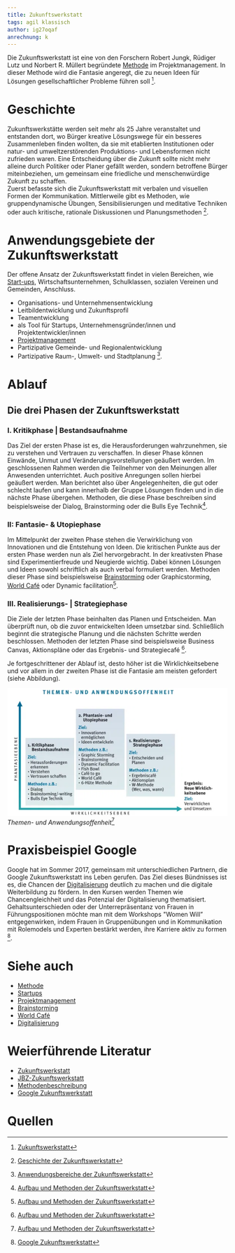 ```yaml
---
title: Zukunftswerkstatt
tags: agil klassisch
author: ig27oqaf
anrechnung: k 
---
```



Die Zukunftswerkstatt ist eine von den Forschern Robert Jungk, Rüdiger Lutz und Norbert R. Müllert begründete [Methode](https://github.com/ManagingProjectsSuccessfully/ManagingProjectsSuccessfully.github.io/blob/main/kb/Methoden.md) im Projektmanagement. In dieser Methode wird die Fantasie angeregt, die zu neuen Ideen für Lösungen gesellschaftlicher Probleme führen soll [^1].



# Geschichte

Zukunftswerkstätte werden seit mehr als 25 Jahre veranstaltet und entstanden dort, wo Bürger kreative Lösungswege für ein besseres Zusammenleben finden wollten, da sie mit etablierten Institutionen oder natur- und umweltzerstörenden Produktions- und Lebensformen nicht zufrieden waren. 
Eine Entscheidung über die Zukunft sollte nicht mehr alleine durch Politiker oder Planer gefällt werden, sondern betroffene Bürger miteinbeziehen, um gemeinsam eine friedliche und menschenwürdige Zukunft zu schaffen.  
Zuerst befasste sich die Zukunftswerkstatt mit verbalen und visuellen Formen der Kommunikation. Mittlerweile gibt es Methoden, wie gruppendynamische Übungen, Sensibilisierungen und meditative Techniken oder auch kritische, rationale Diskussionen und Planungsmethoden [^2].


# Anwendungsgebiete der Zukunftswerkstatt

Der offene Ansatz der Zukunftswerkstatt findet in vielen Bereichen, wie [Start-ups](https://github.com/ManagingProjectsSuccessfully/ManagingProjectsSuccessfully.github.io/blob/main/kb/Projektmanagement_in_Startups.md), Wirtschaftsunternehmen, Schulklassen, sozialen Vereinen und Gemeinden, Anschluss.  

* Organisations- und Unternehmensentwicklung
* Leitbildentwicklung und Zukunftsprofil
* Teamentwicklung 
* als Tool für Startups, Unternehmensgründer/innen und Projektentwickler/innen
* [Projektmanagement](https://github.com/ManagingProjectsSuccessfully/ManagingProjectsSuccessfully.github.io/blob/main/kb/Projektmanagement.md)
* Partizipative Gemeinde- und Regionalentwicklung 
* Partizipative Raum-, Umwelt- und Stadtplanung [^3].



# Ablauf

## Die drei Phasen der Zukunftswerkstatt

### I. Kritikphase | Bestandsaufnahme

Das Ziel der ersten Phase ist es, die Herausforderungen wahrzunehmen, sie zu verstehen und Vertrauen zu verschaffen. In dieser Phase können Einwände, Unmut und Veränderungsvorstellungen geäußert werden. Im geschlossenen Rahmen werden die Teilnehmer von den Meinungen aller Anwesenden unterrichtet. Auch positive Anregungen sollen hierbei geäußert werden. Man berichtet also über Angelegenheiten, die gut oder schlecht laufen und kann innerhalb der Gruppe Lösungen finden und in die nächste Phase übergehen. Methoden, die diese Phase beschreiben sind beispielsweise der Dialog, Brainstorming oder die Bulls Eye Technik[^4].


### II: Fantasie- & Utopiephase

Im Mittelpunkt der zweiten Phase stehen die Verwirklichung von Innovationen und die Entstehung von Ideen. Die kritischen Punkte aus der ersten Phase werden nun als Ziel hervorgebracht. 
In der kreativsten Phase sind Experimentierfreude und Neugierde wichtig. Dabei können Lösungen und Ideen sowohl schriftlich als auch verbal formuliert werden. Methoden dieser Phase sind beispielsweise [Brainstorming](https://github.com/ManagingProjectsSuccessfully/ManagingProjectsSuccessfully.github.io/blob/main/kb/Brainstorming.md) oder Graphicstorming, [World Café](https://github.com/ManagingProjectsSuccessfully/ManagingProjectsSuccessfully.github.io/blob/main/kb/World_Cafe.md) oder Dynamic facilitation[^4]. 

### III. Realisierungs- | Strategiephase
Die Ziele der letzten Phase beinhalten das Planen und Entscheiden. Man überprüft nun, ob die zuvor entwickelten Ideen umsetzbar sind. Schließlich beginnt die strategische Planung und die nächsten Schritte werden beschlossen. Methoden der letzten Phase sind beispielsweise Business Canvas, Aktionspläne oder das Ergebnis- und Strategiecafé [^4].

Je fortgeschrittener der Ablauf ist, desto höher ist die Wirklichkeitsebene und vor allem in der zweiten Phase ist die Fantasie am meisten gefordert (siehe Abbildung).

![Beispielabbildung](/kb/Zukunftswerkstatt/Zukunftswerkstatt.webp)
*Themen- und Anwendungsoffenheit*[^4]



# Praxisbeispiel Google

Google hat im Sommer 2017, gemeinsam mit unterschiedlichen Partnern, die Google Zukunftswerkstatt ins Leben gerufen. Das Ziel dieses Bündnisses ist es, die Chancen der [Digitalisierung](https://github.com/ManagingProjectsSuccessfully/ManagingProjectsSuccessfully.github.io/blob/main/kb/Digitalisierung_im_PM.md) deutlich zu machen und die digitale Weiterbildung zu fördern. In den Kursen werden Themen wie Chancengleichheit und das Potenzial der Digitalisierung thematisiert.
Gehaltsunterschieden oder der Unterrepräsentanz von Frauen in Führungspositionen möchte man mit dem Workshops "Women Will” entgegenwirken, indem Frauen in Gruppenübungen und in Kommunikation mit Rolemodels und Experten bestärkt werden, ihre Karriere aktiv zu formen [^5].



# Siehe auch

* [Methode](https://github.com/ManagingProjectsSuccessfully/ManagingProjectsSuccessfully.github.io/blob/main/kb/Methoden.md)
* [Startups](https://github.com/ManagingProjectsSuccessfully/ManagingProjectsSuccessfully.github.io/blob/main/kb/Projektmanagement_in_Startups.md)
* [Projektmanagement](https://github.com/ManagingProjectsSuccessfully/ManagingProjectsSuccessfully.github.io/blob/main/kb/Projektmanagement.md)
* [Brainstorming](https://github.com/ManagingProjectsSuccessfully/ManagingProjectsSuccessfully.github.io/blob/main/kb/Brainstorming.md)
* [World Café](https://github.com/ManagingProjectsSuccessfully/ManagingProjectsSuccessfully.github.io/blob/main/kb/World_Cafe.md)
* [Digitalisierung](https://github.com/ManagingProjectsSuccessfully/ManagingProjectsSuccessfully.github.io/blob/main/kb/Digitalisierung_im_PM.md)


# Weierführende Literatur

* [Zukunftswerkstatt](https://de.m.wikipedia.org/wiki/Zukunftswerkstatt)
* [JBZ-Zukunftswerkstatt](https://jungk-bibliothek.org/zukunftswerkstaetten/)
* [Methodenbeschreibung](https://www.buergergesellschaft.de/mitentscheiden/methoden-verfahren/buergerbeteiligung-in-der-praxis-methoden-und-verfahren-von-a-z/zukunftswerkstatt/methodenbeschreibung)
* [Google Zukunftswerkstatt](https://www.pylot.de/digitalwissen/google-zukunftswerkstatt)

# Quellen

[^1]: [Zukunftswerkstatt](https://de.m.wikipedia.org/wiki/Zukunftswerkstatt)
[^2]: [Geschichte der Zukunftswerkstatt](https://www.sowi-online.de/praxis/methode/zukunftswerkstatt.html_2#kap5)
[^3]: [Anwendungsbereiche der Zukunftswerkstatt](https://jungk-bibliothek.org/zukunftswerkstaetten-2/anwendungsbereiche-einer-zukunftswerkstatt/)
[^4]: [Aufbau und Methoden der Zukunftswerkstatt](https://jungk-bibliothek.org/zukunftswerkstaetten/aufbau-und-methoden-der-zukunftswerkstatt/)
[^5]: [Google Zukunftswerkstatt](https://initiative-chefsache.de/google-zukunftswerkstatt/)



